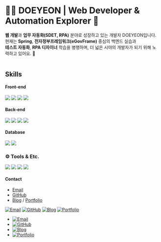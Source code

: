 # 👩‍💻 DOEYEON | Web Developer & Automation Explorer 🧩
**웹 개발**과 **업무 자동화(SDET, RPA)** 분야로 성장하고 있는 개발자 DOEYEON입니다.  
현재는 **Spring**, **전자정부프레임워크(eGovFrame)** 중심의 백엔드 실습과  
**테스트 자동화**, **RPA 디자이너** 학습을 병행하며, 더 넓은 시야의 개발자가 되기 위해 노력하고 있어요. 🌱
<br/> <br/> 



## Skills
#### Front-end
<p>
  <img src="https://img.shields.io/badge/html5-E34F26?style=flat&logo=html5&logoColor=white"/>
  <img src="https://img.shields.io/badge/css3-1572B6?style=flat&logo=css3&logoColor=white"/>
  <img src="https://img.shields.io/badge/javascript-F7DF1E?style=flat&logo=javascript&logoColor=white"/>
  <img src="https://img.shields.io/badge/react-61DAFB?style=flat&logo=react&logoColor=white"/>
</p>


#### Back-end
<p>
  <img src="https://img.shields.io/badge/Java-007396?style=flat&logo=openjdk&logoColor=white"/>
  <img src="https://img.shields.io/badge/Spring-6DB33F?style=flat&logo=spring&logoColor=white"/>
  <img src="https://img.shields.io/badge/eGovFrame-0054A6?style=flat&logoColor=white"/>
  <img src="https://img.shields.io/badge/Node.js-339933?style=flat&logo=nodedotjs&logoColor=white"/>
</p>


#### Database
<p>
  <img src="https://img.shields.io/badge/mysql-4479A1?style=flat&logo=mysql&logoColor=white"/>
  <img src="https://img.shields.io/badge/Oracle-F80000?style=flat&logo=oracle&logoColor=white"/>
</p>


### ⚙️ Tools & Etc.
<p>
  <img src="https://img.shields.io/badge/Figma-F24E1E?style=flat&logo=figma&logoColor=white"/>
  <img src="https://img.shields.io/badge/GitHub-181717?style=flat&logo=github&logoColor=white"/>
  <img src="https://img.shields.io/badge/Notion-000000?style=flat&logo=notion&logoColor=white"/>
  <img src="https://img.shields.io/badge/Eclipse-2C2255?style=flat&logo=eclipseide&logoColor=white"/>
</p>

#### Contact
- [Email](egni1227@naver.com)
- [GitHub](https://github.com/doe-yeon)
- [Blog](https://blog.naver.com/dxeyexn) / [Portfolio](https://shorturl.at/urGJW)

[![Email](https://img.shields.io/badge/Email-egni1227%40naver.com-blue)](mailto:egni1227@naver.com)
[![GitHub](https://img.shields.io/badge/GitHub-doe--yeon-darkgray)](https://github.com/doe-yeon)
[![Blog](https://img.shields.io/badge/Blog-dxeyexn-yellow)](https://blog.naver.com/dxeyexn)
[![Portfolio](https://img.shields.io/badge/Portfolio-notion-orange)](https://www.notion.so/dxeyexn/_DOEYEON-a5ad188a1b86499b8eddcbe03e10eeb8?pvs=4)

- [![Email](https://img.shields.io/badge/Email-egni1227%40naver.com-FFB6C1)](mailto:egni1227@naver.com)
- [![GitHub](https://img.shields.io/badge/GitHub-doe--yeon-FF69B4)](https://github.com/doe-yeon)
- [![Blog](https://img.shields.io/badge/Blog-dxeyexn-FF1493)](https://blog.naver.com/dxeyexn)
- [![Portfolio](https://img.shields.io/badge/Portfolio-notion-FF6347)](https://www.notion.so/dxeyexn/_DOEYEON-a5ad188a1b86499b8eddcbe03e10eeb8?pvs=4)
